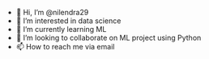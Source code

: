 - 👋 Hi, I’m @nilendra29
- 👀 I’m interested in data science
- 🌱 I’m currently learning ML 
- 💞️ I’m looking to collaborate on ML project using Python
- 📫 How to reach me via email

<!---
nilendra29/nilendra29 is a ✨ special ✨ repository because its `README.md` (this file) appears on your GitHub profile.
You can click the Preview link to take a look at your changes.
--->
